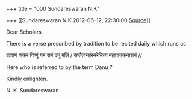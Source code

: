 +++
title = "000 Sundareswaran N.K"

+++
[[Sundareswaran N.K	2012-06-12, 22:30:00 [Source](https://groups.google.com/g/bvparishat/c/FZauCuDKpHs)]]



Dear Scholars,

There is a verse prescribed by tradition to be recited daily which runs as

ब्रह्माणं शंकरं विष्णुं यमं रामं दनुं बलिं / सप्तैतान्संस्मरेन्नित्यं महापातकनाशनं //

Here who is referred to by the term Danu ?

Kindly enlighten.

N. K. Sundareswaran

